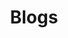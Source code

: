 ---
layout: archive-categories
title: "Blogs"
image: ../../assets/images/rh-blogs.jpeg
filtered: true
category-filter: "blog"
---